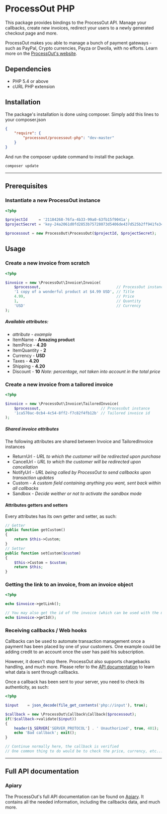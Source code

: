 ProcessOut PHP
==============

This package provides bindings to the ProcessOut API. Manage your callbacks, create new invoices,
redirect your users to a newly generated checkout page and more.

ProcessOut makes you able to manage a bunch of payment gateways - such as PayPal, Crypto currencies, Payza or Dwolla, with no efforts. Learn more on the [ProcessOut's website](https://www.processout.com).

Dependencies
------------

* PHP 5.4 or above
* cURL PHP extension

Installation
------------

The package's installation is done using composer. Simply add this lines to your composer.json

``` json
{
	"require": {
		"processout/processout-php": "dev-master"
	}
}
```

And run the composer update command to install the package.

``` sh
composer update
```

-------------------------

Prerequisites
-------------

### Instantiate a new ProcessOut instance

``` php
<?php

$projectId     = '21184268-76fa-4b33-99a0-63fb15f9041a';
$projectSecret = 'key-24a2061d0fd2853b75728073d5406de437d525b2ff941fe34ca061cb2180d0f8';

$processout = new ProcessOut\ProcessOut($projectId, $projectSecret);
```

Usage
-----

### Create a new invoice from scratch

``` php
<?php

$invoice = new \ProcessOut\Invoice\Invoice(
    $processout,                                  // ProcessOut instance
	'1 copy of a wonderful product at $4.99 USD', // Title
	4.99,                                         // Price
	1,                                            // Quantity
	'USD'                                         // Currency
);
```

##### Available attributes:

- *attribute*  - *example*
- ItemName     - **Amazing product**
- ItemPrice    - **4.20**
- ItemQuantity - **2**
- Currency     - **USD**
- Taxes        - **4.20**
- Shipping     - **4.20**
- Discount     - **10** *Note: percentage, not taken into account in the total price*

### Create a new invoice from a tailored invoice

``` php
<?php

$invoice = new \ProcessOut\Invoice\TailoredInvoice(
    $processout,                           // ProcessOut instance
    '1ca570ac-0cb4-4c54-8ff2-f7c82f4fb12b' // Tailored invoice id
);
```


##### Shared invoice attributes

The following attributes are shared between Invoice and TailoredInvoice instances

- ReturnUrl    - *URL to which the customer will be redirected upon purchase*
- CancelUrl    - *URL to which the customer will be redirected upon cancellation*
- NotifyUrl    - *URL being called by ProcessOut to send callbacks upon transaction updates*
- Custom       - *A custom field containing anything you want, sent back within all callbacks*
- Sandbox      - *Decide weither or not to activate the sandbox mode*

#### Attributes getters and setters

Every attributes has its own getter and setter, as such:

``` php
// Getter
public function getCustom()
{
    return $this->Custom;
}
// Setter
public function setCustom($custom)
{
    $this->Custom = $custom;
    return $this;
}
```

### Getting the link to an invoice, from an invoice object

``` php
<?php

echo $invoice->getLink();

// You may also get the id of the invoice (which can be used with the modal)
echo $invoice->getId();
```


### Receiving callbacks / Web hooks

Callbacks can be used to automate transaction management once a payment has been placed by one of your customers. One example could be adding credit to an account once the user has paid his subscription.

However, it doesn't stop there. ProcessOut also supports chargebacks handling, and much more. Please refer to the [API documentation](http://docs.processout.apiary.io/#) to learn what data is sent through callbacks.

Once a callback has been sent to your server, you need to check its authenticity, as such:

``` php
<?php

$input    = json_decode(file_get_contents('php://input'), true);

$callback = new \ProcessOut\Callback\Callback($processout);
if(!$callback->validate($input))
{
	header($_SERVER['SERVER_PROTOCOL'] . ' Unauthorized', true, 401);
	echo 'Bad callback'; exit();
}

// Continue normally here, the callback is verified
// One common thing to do would be to check the price, currency, etc...
```

-------------------------

Full API documentation
----------------------

### Apiary

The ProcessOut's full API documentation can be found on [Apiary](http://docs.processout.apiary.io). It contains all the needed information, including the callbacks data, and much more.
